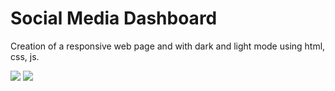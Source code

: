 # Social Media Dashboard

Creation of a responsive web page and with dark and light mode using html, css, js.

![](https://i.imgur.com/39YTHcR.png)
![](https://i.imgur.com/63ZY3Vp.png)
